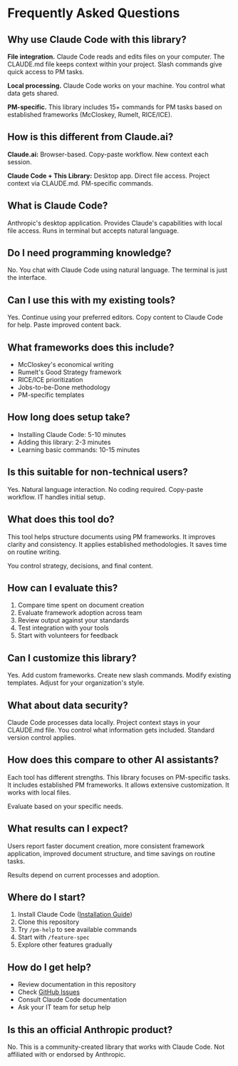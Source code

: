# Frequently Asked Questions

## Why use Claude Code with this library?

**File integration.** Claude Code reads and edits files on your computer. The CLAUDE.md file keeps context within your project. Slash commands give quick access to PM tasks.

**Local processing.** Claude Code works on your machine. You control what data gets shared.

**PM-specific.** This library includes 15+ commands for PM tasks based on established frameworks (McCloskey, Rumelt, RICE/ICE).

## How is this different from Claude.ai?

**Claude.ai:** Browser-based. Copy-paste workflow. New context each session.

**Claude Code + This Library:** Desktop app. Direct file access. Project context via CLAUDE.md. PM-specific commands.

## What is Claude Code?

Anthropic's desktop application. Provides Claude's capabilities with local file access. Runs in terminal but accepts natural language.

## Do I need programming knowledge?

No. You chat with Claude Code using natural language. The terminal is just the interface.

## Can I use this with my existing tools?

Yes. Continue using your preferred editors. Copy content to Claude Code for help. Paste improved content back.

## What frameworks does this include?

- McCloskey's economical writing
- Rumelt's Good Strategy framework  
- RICE/ICE prioritization
- Jobs-to-be-Done methodology
- PM-specific templates

## How long does setup take?

- Installing Claude Code: 5-10 minutes
- Adding this library: 2-3 minutes
- Learning basic commands: 10-15 minutes

## Is this suitable for non-technical users?

Yes. Natural language interaction. No coding required. Copy-paste workflow. IT handles initial setup.

## What does this tool do?

This tool helps structure documents using PM frameworks. It improves clarity and consistency. It applies established methodologies. It saves time on routine writing.

You control strategy, decisions, and final content.

## How can I evaluate this?

1. Compare time spent on document creation
2. Evaluate framework adoption across team
3. Review output against your standards
4. Test integration with your tools
5. Start with volunteers for feedback

## Can I customize this library?

Yes. Add custom frameworks. Create new slash commands. Modify existing templates. Adjust for your organization's style.

## What about data security?

Claude Code processes data locally. Project context stays in your CLAUDE.md file. You control what information gets included. Standard version control applies.

## How does this compare to other AI assistants?

Each tool has different strengths. This library focuses on PM-specific tasks. It includes established PM frameworks. It allows extensive customization. It works with local files.

Evaluate based on your specific needs.

## What results can I expect?

Users report faster document creation, more consistent framework application, improved document structure, and time savings on routine tasks.

Results depend on current processes and adoption.

## Where do I start?

1. Install Claude Code ([Installation Guide](installation.md))
2. Clone this repository
3. Try `/pm-help` to see available commands
4. Start with `/feature-spec`
5. Explore other features gradually

## How do I get help?

- Review documentation in this repository
- Check [GitHub Issues](https://github.com/MrJoeSack/pm-prompts/issues)
- Consult Claude Code documentation
- Ask your IT team for setup help

## Is this an official Anthropic product?

No. This is a community-created library that works with Claude Code. Not affiliated with or endorsed by Anthropic.